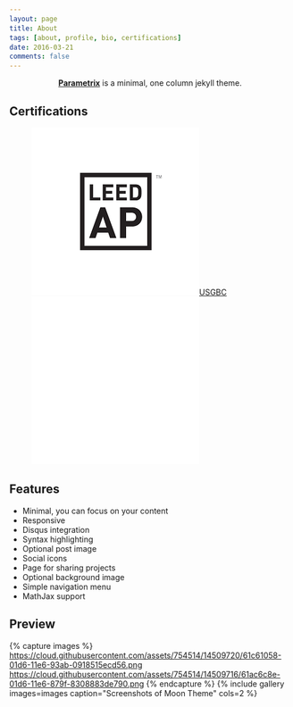 ```yaml
---
layout: page
title: About
tags: [about, profile, bio, certifications]
date: 2016-03-21
comments: false
---
```


<center><a href="http://parametrix.github.io"><b>Parametrix</b></a> is a minimal, one column jekyll theme.</center>


## Certifications
<div data-iframe-width="350" data-iframe-height="270" data-share-badge-id="01700fdb-3569-4e31-af21-e1dea078c902"></div>
  <script type="text/javascript">
    (function() {
      var s = document.createElement('script');
      s.type = 'text/javascript';
      s.async = true;
      s.src = '//cdn.youracclaim.com/assets/utilities/embed.js';
      var o = document.getElementsByTagName('script')[0];
      o.parentNode.insertBefore(s, o);
      })();
  </script>
<div data-iframe-width="350" data-iframe-height="270" data-share-badge-id="78ee7db8-1887-47a4-a875-aef54a97b945"></div>
  <script type="text/javascript">
    (function() {
      var s = document.createElement('script');
      s.type = 'text/javascript';
      s.async = true;
      s.src = '//cdn.youracclaim.com/assets/utilities/embed.js';
      var o = document.getElementsByTagName('script')[0];
      o.parentNode.insertBefore(s, o);
      })();
  </script>

<figure class="half">
 <a href="https://www.usgbc.org/people/francis-sebastian/0010035466"><img src="/assets/img/LEED_AP_sml.png">USGBC</a>
 <a href="/assets/img/blank.png"><img src="/assets/img/blank_sml.png"></a>
</figure>


## Features
* Minimal, you can focus on your content
* Responsive
* Disqus integration
* Syntax highlighting
* Optional post image
* Social icons
* Page for sharing projects
* Optional background image
* Simple navigation menu
* MathJax support

## Preview

{% capture images %}
    https://cloud.githubusercontent.com/assets/754514/14509720/61c61058-01d6-11e6-93ab-0918515ecd56.png
    https://cloud.githubusercontent.com/assets/754514/14509716/61ac6c8e-01d6-11e6-879f-8308883de790.png
{% endcapture %}
{% include gallery images=images caption="Screenshots of Moon Theme" cols=2 %}
